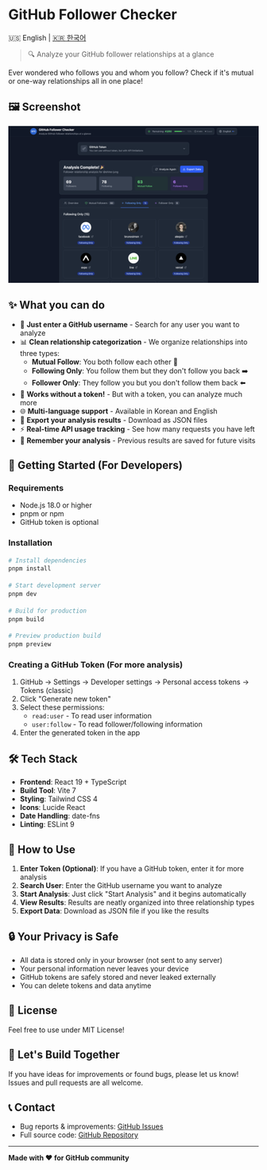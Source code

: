 # GitHub Follower Checker

🇺🇸 English | [🇰🇷 한국어](README.ko.md)

> 🔍 Analyze your GitHub follower relationships at a glance

Ever wondered who follows you and whom you follow? Check if it's mutual or one-way relationships all in one place!

## 🖼️ Screenshot

![GitHub Follower Checker Main Screen](./screenshots/main.png)

## ✨ What you can do

- 👤 **Just enter a GitHub username** - Search for any user you want to analyze
- 📊 **Clean relationship categorization** - We organize relationships into three types:
  - **Mutual Follow**: You both follow each other 🤝
  - **Following Only**: You follow them but they don't follow you back ➡️
  - **Follower Only**: They follow you but you don't follow them back ⬅️
- 🔐 **Works without a token!** - But with a token, you can analyze much more
- 🌐 **Multi-language support** - Available in Korean and English
- 💾 **Export your analysis results** - Download as JSON files
- ⚡ **Real-time API usage tracking** - See how many requests you have left
- 🔄 **Remember your analysis** - Previous results are saved for future visits

## 🚀 Getting Started (For Developers)

### Requirements

- Node.js 18.0 or higher
- pnpm or npm
- GitHub token is optional

### Installation

```bash
# Install dependencies
pnpm install

# Start development server
pnpm dev

# Build for production
pnpm build

# Preview production build
pnpm preview
```

### Creating a GitHub Token (For more analysis)

1. GitHub → Settings → Developer settings → Personal access tokens → Tokens (classic)
2. Click "Generate new token"
3. Select these permissions:
   - `read:user` - To read user information
   - `user:follow` - To read follower/following information
4. Enter the generated token in the app

## 🛠️ Tech Stack

- **Frontend**: React 19 + TypeScript
- **Build Tool**: Vite 7
- **Styling**: Tailwind CSS 4
- **Icons**: Lucide React
- **Date Handling**: date-fns
- **Linting**: ESLint 9

## 📱 How to Use

1. **Enter Token (Optional)**: If you have a GitHub token, enter it for more analysis
2. **Search User**: Enter the GitHub username you want to analyze
3. **Start Analysis**: Just click "Start Analysis" and it begins automatically
4. **View Results**: Results are neatly organized into three relationship types
5. **Export Data**: Download as JSON file if you like the results

## 🔒 Your Privacy is Safe

- All data is stored only in your browser (not sent to any server)
- Your personal information never leaves your device
- GitHub tokens are safely stored and never leaked externally
- You can delete tokens and data anytime

## 📄 License

Feel free to use under MIT License!

## 🤝 Let's Build Together

If you have ideas for improvements or found bugs, please let us know! Issues and pull requests are all welcome.

## 📞 Contact

- Bug reports & improvements: [GitHub Issues](https://github.com/shine-jung/github-follower/issues)
- Full source code: [GitHub Repository](https://github.com/shine-jung/github-follower)

---

**Made with ❤️ for GitHub community**
